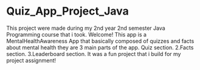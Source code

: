 # Quiz_App_Project_Java
This project were made during my 2nd year 2nd semester Java Programming course that i took.
Welcome! This app is a MentalHealthAwareness App that basically composed of quizzes and facts about mental health
they are 3 main parts of the app. 
Quiz section.
2.Facts section.
3.Leaderboard section.
It was a fun project that i build for my project assignment! 
